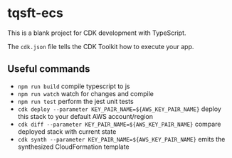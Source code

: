 # tqsft-ecs

This is a blank project for CDK development with TypeScript.

The `cdk.json` file tells the CDK Toolkit how to execute your app.

## Useful commands

* `npm run build`                                       compile typescript to js
* `npm run watch`                                       watch for changes and compile
* `npm run test`                                        perform the jest unit tests
* `cdk deploy --parameter KEY_PAIR_NAME=${AWS_KEY_PAIR_NAME}`         deploy this stack to your default AWS account/region
* `cdk diff --parameter KEY_PAIR_NAME=${AWS_KEY_PAIR_NAME}`           compare deployed stack with current state
* `cdk synth --parameter KEY_PAIR_NAME=${AWS_KEY_PAIR_NAME}`          emits the synthesized CloudFormation template
